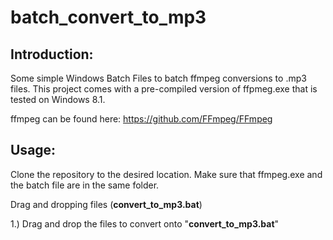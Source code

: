 # batch_convert_to_mp3

## Introduction:

Some simple Windows Batch Files to batch ffmpeg conversions to .mp3 files. This project comes with a pre-compiled version of ffpmeg.exe that is tested on Windows 8.1.

ffmpeg can be found here: https://github.com/FFmpeg/FFmpeg

## Usage:

Clone the repository to the desired location. Make sure that ffmpeg.exe and the batch file are in the same folder.

Drag and dropping files (**convert_to_mp3.bat**)

1.) Drag and drop the files to convert onto "**convert_to_mp3.bat**"

